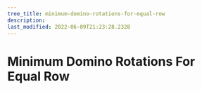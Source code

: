 ```yaml
---
tree_title: minimum-domino-rotations-for-equal-row
description: 
last_modified: 2022-06-09T21:23:28.2328
---
```


# Minimum Domino Rotations For Equal Row

